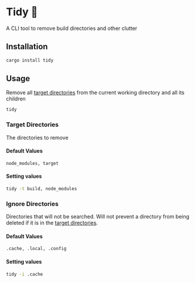 # Tidy 🧹

A CLI tool to remove build directories and other clutter

## Installation

```sh
cargo install tidy
```

## Usage

Remove all [target directories](#target-directories) from the current working directory and all its
children

```sh
tidy
```

### Target Directories

The directories to remove

#### Default Values
`node_modules, target`

#### Setting values
```sh
tidy -t build, node_modules
```

### Ignore Directories

Directories that will not be searched. Will not prevent a directory from being deleted if
it is in the [target directories](#target-directories).

#### Default Values
`.cache, .local, .config`

#### Setting values
```sh
tidy -i .cache
```
